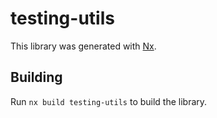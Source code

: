 # testing-utils

This library was generated with [Nx](https://nx.dev).

## Building

Run `nx build testing-utils` to build the library.
